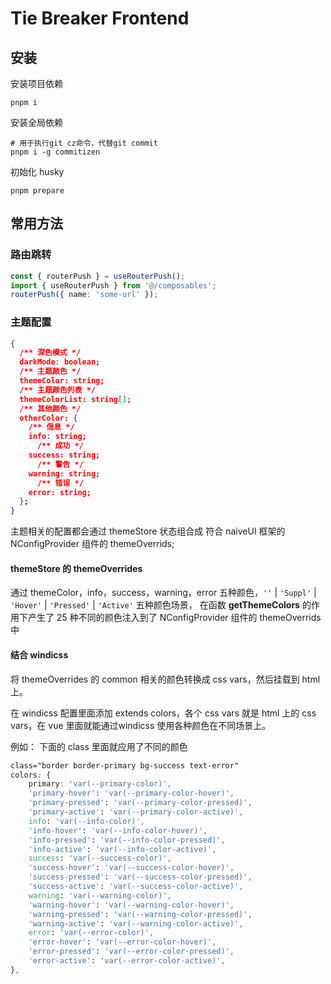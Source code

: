 # Tie Breaker Frontend

## 安装

安装项目依赖

```shell
pnpm i
```

安装全局依赖

```shell
# 用于执行git cz命令，代替git commit
pnpm i -g commitizen
```

初始化 husky

```shell
pnpm prepare
```

## 常用方法
### 路由跳转
```ts
const { routerPush } = useRouterPush();
import { useRouterPush } from '@/composables';
routerPush({ name: 'some-url' });
```
### 主题配置

```json
{
  /** 深色模式 */
  darkMode: boolean;
  /** 主题颜色 */
  themeColor: string;
  /** 主题颜色列表 */
  themeColorList: string[];
  /** 其他颜色 */
  otherColor: {
    /** 信息 */
  	info: string;
	  /** 成功 */
  	success: string;
	  /** 警告 */
  	warning: string;
	  /** 错误 */
  	error: string;
  };
}
```

主题相关的配置都会通过 themeStore 状态组合成 符合 naiveUI 框架的 NConfigProvider 组件的 themeOverrids;

#### themeStore 的 themeOverrides

通过 themeColor，info，success，warning，error 五种颜色，`''` | `'Suppl'` | `'Hover'` | `'Pressed'` | `'Active'` 五种颜色场景， 在函数 **getThemeColors** 的作用下产生了 25 种不同的颜色注入到了 NConfigProvider 组件的 themeOverrids 中

#### 结合 windicss

将 themeOverrides 的 common 相关的颜色转换成 css vars，然后挂载到 html 上。

在 windicss 配置里面添加 extends colors，各个 css vars 就是 html 上的 css vars，在 vue 里面就能通过windicss 使用各种颜色在不同场景上。

例如： 下面的 class 里面就应用了不同的颜色

```css
class="border border-primary bg-success text-error"
colors: {
	primary: 'var(--primary-color)',
	'primary-hover': 'var(--primary-color-hover)',
	'primary-pressed': 'var(--primary-color-pressed)',
	'primary-active': 'var(--primary-color-active)',
	info: 'var(--info-color)',
	'info-hover': 'var(--info-color-hover)',
	'info-pressed': 'var(--info-color-pressed)',
	'info-active': 'var(--info-color-active)',
	success: 'var(--success-color)',
	'success-hover': 'var(--success-color-hover)',
	'success-pressed': 'var(--success-color-pressed)',
	'success-active': 'var(--success-color-active)',
	warning: 'var(--warning-color)',
	'warning-hover': 'var(--warning-color-hover)',
	'warning-pressed': 'var(--warning-color-pressed)',
	'warning-active': 'var(--warning-color-active)',
	error: 'var(--error-color)',
	'error-hover': 'var(--error-color-hover)',
	'error-pressed': 'var(--error-color-pressed)',
	'error-active': 'var(--error-color-active)',
},
```
